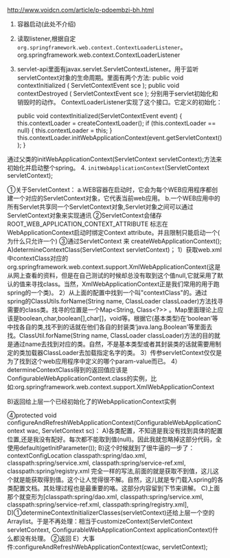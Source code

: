 http://www.voidcn.com/article/p-pdoembzi-bh.html

1. 容器启动(此处不介绍)

2. 读取listener,根据自定`org.springframework.web.context.ContextLoaderListener`。
    <listener>
    <listener-class>org.springframework.web.context.ContextLoaderListener</listener-class>
    </listener>
3. servlet-api里面有javax.servlet.ServletContextListener。用于监听servletContext对象的生命周期。里面有两个方法:
  public void contextInitialized ( ServletContextEvent sce );
  public void contextDestroyed ( ServletContextEvent sce );
  分别用于servlet初始化和销毁时的动作。
  ContextLoaderListener实现了这个接口。它定义的初始化：

      public void contextInitialized(ServletContextEvent event) {
          this.contextLoader = createContextLoader();
          if (this.contextLoader == null) {
              this.contextLoader = this;
          }
         this.contextLoader.initWebApplicationContext(event.getServletContext());
      }

  通过父类的initWebApplicationContext(ServletContext servletContext);方法来初始化并启动整个spring。
4. `initWebApplicationContext`(ServletContext servletContext);

  ①关于ServletContext：
          a.WEB容器在启动时，它会为每个WEB应用程序都创建一个对应的ServletContext对象，它代表当前web应用。
          b.一个WEB应用中的所有Servlet共享同一个ServletContext对象,Servlet对象之间可以通过ServletContext对象来实现通讯
  ②ServletContext会储存 ROOT_WEB_APPLICATION_CONTEXT_ATTRIBUTE 标志在WebApplicationContext启动时绑定Context attribute。并且限制只能启动一个( 为什么只允许一个)
  ③通过ServletContext 来 createWebApplicationContext();
  A)determineContextClass(ServletContext servletContext)；
    1）获取web.xml中<param-name>contextClass</param-name>对应的<param-value>org.springframework.web.context.support.XmlWebApplicationContext</param-value>(这是从网上查看的资料，但是在自己测试的时候却总没有取到这个值null,它就采用了默认的值来寻找class。当然，XmlWebApplicationContext正是我们常用的用于跑spring的一个类)。
    2）从上面的配置中找到一个叫"contextClass"的<param-name>。通过spring的ClassUtils.forName(String name, ClassLoader classLoader)方法找寻需要的class类。找寻的位置是一个Map<String, Class<?>> 。Map里面理论上应该是boolean,char,boolean[],char[]，void等。根据它(基本类型)在‘boolean’等中找各自的类,找不到的话就在他们各自的封装类‘java.lang.Boolean’等里面去找。ClassUtil.forName(String name, ClassLoader classLoader)方法的目的就是通过name去找到对应的类。自然，不是基本类型或者其封装类的话就需要用制定的类加载器ClassLoader去加载指定名字的类。
    3）传参servletContext仅仅是为了找到这个web应用程序中定义的哪个param-value而已。
    4）determineContextClass得到的返回值应该是ConfigurableWebApplicationContext.class的实例，比如:org.springframework.web.context.support.XmlWebApplicationContext

  B)返回给上层一个已经初始化了的WebApplicationContext实例

  ④protected void configureAndRefreshWebApplicationContext(ConfigurableWebApplicationContext wac, ServletContext sc)：
  A)各类配置，不知道是我没有找到具体的配置位置,还是我没有配好。每次都不能取到值(null)。因此我就忽略掉这部分代码，全使用default(getInitParameter());
  B)这个时候就到了很牛逼的一步了：
      <context-param>
          <param-name>contextConfigLocation</param-name>
          <param-value>
              classpath:spring/dao.xml,
              classpath:spring/service.xml,
              classpath:spring/service-ref.xml,
              classpath:spring/registry.xml
          </param-value>
      </context-param>
  完全一样的写法,前面的就是获取不到值，这儿这个就是能获取得到值。这个让人觉得很不解。自然，这儿就是专门载入spring的各类配置文档。其处理过程也是最重要的咯。这部分内容留到下节来讲解。
  C)上面那个就变形为[classpath:spring/dao.xml, classpath:spring/service.xml, classpath:spring/service-ref.xml, classpath:spring/registry.xml],
  D)①determineContextInitializerClasses(servletContext)还给上层一个空的Arraylist。于是不再处理：相当于customizeContext(ServletContext servletContext, ConfigurableWebApplicationContext applicationContext)什么都没有处理。
    ②返回
  E）大事件:configureAndRefreshWebApplicationContext(cwac, servletContext);

